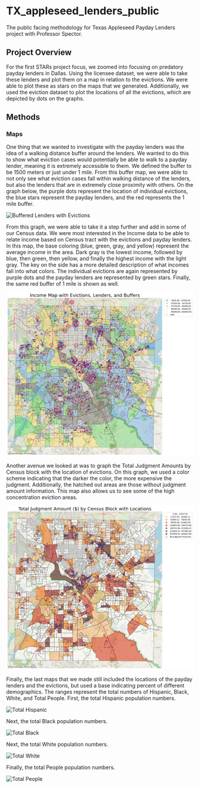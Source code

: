 # TX_appleseed_lenders_public
The public facing methodology for Texas Appleseed Payday Lenders project with Professor Spector.

## Project Overview
For the first STARs project focus, we zoomed into focusing on predatory payday lenders in Dallas. Using the licensee dataset, we were able to take these lenders and plot them on a map in relation to the evictions. We were able to plot these as stars on the maps that we generated. Additionally, we used the eviction dataset to plot the locations of all the evictions, which are depicted by dots on the graphs. 

## Methods

### Maps
One thing that we wanted to investigate with the payday lenders was the idea of a walking distance buffer around the lenders. We wanted to do this to show what eviction cases would potentially be able to walk to a payday lender, meaning it is extremely accessible to them. We defined the buffer to be 1500 meters or just under 1 mile. From this buffer map, we were able to not only see what eviction cases fall within walking distance of the lenders, but also the lenders that are in extremely close proximity with others. On the graph below, the purple dots represent the location of individual evictions, the blue stars represent the payday lenders, and the red represents the 1 mile buffer.

![Buffered Lenders with Evictions](results/bufferedlenderswevictions.png?raw=True)

From this graph, we were able to take it a step further and add in some of our Census data. We were most interested in the Income data to be able to relate income based on Census tract with the evictions and payday lenders. In this map, the base coloring (blue, green, gray, and yellow) represent the average income in the area. Dark gray is the lowest income, followed by blue, then green, then yellow, and finally the highest income with the light gray. The key on the side has a more detailed description of what incomes fall into what colors. The individual evictions are again represented by purple dots and the payday lenders are represented by green stars. Finally, the same red buffer of 1 mile is shown as well. 

![Income Map with Lenders and Evictions](results/fullmap.jpg?raw=True)

Another avenue we looked at was to graph the Total Judgment Amounts by Census block with the location of evictions. On this graph, we used a color scheme indicating that the darker the color, the more expensive the judgment. Additionally, the hatched out areas are those without judgment amount information. This map also allows us to see some of the high concentration eviction areas. 

![Total Judgment Amounts with Evictions](results/total_judgment_by_censusblk_loc.jpg?raw=True)

Finally, the last maps that we made still included the locations of the payday lenders and the evictions, but used a base indicating percent of different demographics. The ranges represent the total numbers of Hispanic, Black, White, and Total People. First, the total Hispanic population numbers. 

![Total Hispanic](results/totalhispanic.png?raw=True)

Next, the total Black population numbers.

![Total Black](results/totalblack.png?raw=True)

Next, the total White population numbers. 

![Total White](results/totalwhite.png?raw=True)

Finally, the total People population numbers. 

![Total People](results/totalpeople.png?raw=True)


